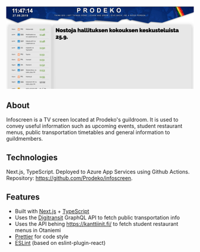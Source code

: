 ![prodeko.org](images/prodeko-infoscreen.jpg)
 
## About
Infoscreen is a TV screen located at Prodeko's guildroom. It is used to convey useful information such as upcoming events, student restaurant menus, public transportation timetables and general information to guildmembers.

## Technologies
Next.js, TypeScript. Deployed to Azure App Services using Github Actions. Repository: https://github.com/Prodeko/infoscreen.

## Features
- Built with [Next.js](https://nextjs.org/) + [TypeScript](https://www.typescriptlang.org/)
- Uses the [Digitransit](https://digitransit.fi/en/developers/) GraphQL API to fetch public transportation info
- Uses the API behing https://kanttiinit.fi/ to fetch student restaurant menus in Otaniemi
- [Prettier](https://prettier.io/) for code style
- [ESLint](https://eslint.org/) (based on eslint-plugin-react)